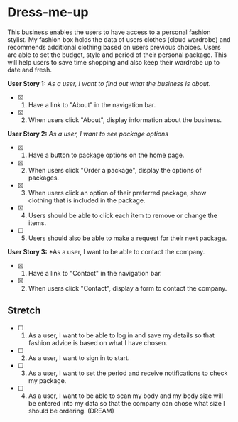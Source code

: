 # Dress-me-up

This business enables the users to have access to a personal fashion stylist. 
My fashion box holds the data of users clothes (cloud wardrobe) and recommends additional clothing based on users previous choices.
Users are able to set the budget, style and period of their personal package.
This will help users to save time shopping and also keep their wardrobe up to date and fresh.

**User Story 1:** *As a user, I want to find out what the business is about.*
   * [x] 1. Have a link to "About" in the navigation bar.
   * [x] 2. When users click "About", display information about the business.


**User Story 2:** *As a user, I want to see package options*
   * [x] 1. Have a button to package options on the home page.
   * [x] 2. When users click "Order a package", display the options of packages.
   * [x] 3. When users click an option of their preferred package, 
    show clothing that is included in the package.
   * [x] 4. Users should be able to click each item to remove or change the items.
   * [ ] 5. Users should also be able to make a request for their next package.

**User Story 3:** *As a user, I want to be able to contact the company.
  
   * [x] 1. Have a link to "Contact" in the navigation bar.
   * [x] 2. When users click "Contact", display a form to contact the company.

## Stretch

  * [ ] 1. As a user, I want to be able to log in and save my details so that fashion advice is based on what I have chosen.
  * [ ] 2. As a user, I want to sign in to start.
  * [ ] 3. As a user, I want to set the period and receive notifications to check my package.
  * [ ] 4. As a user, I want to be able to scan my body and my body size will be entered into my data so that the company can chose what size I should be ordering. (DREAM)
